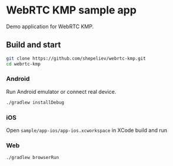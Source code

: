 # WebRTC KMP sample app

Demo application for WebRTC KMP.

## Build and start

```bash
git clone https://github.com/shepeliev/webrtc-kmp.git
cd webrtc-kmp
```

### Android

Run Android emulator or connect real device.

```bash
./gradlew installDebug
```

### iOS

Open `sample/app-ios/app-ios.xcworkspace` in XCode build and run

### Web

```bash
./gradlew browserRun
```
